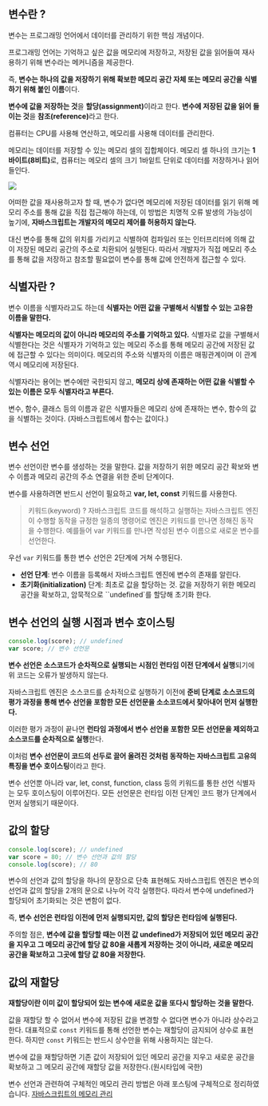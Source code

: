## 변수란 ?

변수는 프로그래밍 언어에서 데이터를 관리하기 위한 핵심 개념이다.

프로그래밍 언어는 기억하고 싶은 값을 메모리에 저장하고, 저장된 값을 읽어들여 재사용하기 위해 변수라는 메커니즘을 제공한다.

즉, **변수는 하나의 값을 저장하기 위해 확보한 메모리 공간 자체 또는 메모리 공간을 식별하기 위해 붙인 이름**이다.

**변수에 값을 저장하는 것**을 <b>할당(assignment)</b>이라고 한다.
**변수에 저장된 값을 읽어 들이는 것**을 <b>참조(reference)</b>라고 한다.

컴퓨터는 CPU를 사용해 연산하고, 메모리를 사용해 데이터를 관리한다.

메모리는 데이터를 저장할 수 있는 메모리 셀의 집합체이다.
메모리 셀 하나의 크기는 <b>1바이트(8비트)</b>로, 컴퓨터는 메모리 셀의 크기 1바잍트 단위로 데이터를 저장하거나 읽어들인다.

![](https://velog.velcdn.com/images/jjinichoi/post/e367a2f4-fd2d-4bbe-b97c-7754793eb30e/image.png)

어떠한 값을 재사용하고자 할 때, 변수가 없다면 메모리에 저장된 데이터를 읽기 위해 메모리 주소를 통해 값을 직접 접근해야 하는데, 이 방법은 치명적 오류 발생의 가능성이 높기에, **자바스크립트는 개발자의 메모리 제어를 허용하지 않는다.**

대신 변수를 통해 값의 위치를 가리키고 식별하여 컴파일러 또는 인터프리터에 의해 값이 저장된 메모리 공간의 주소로 치환되어 실행된다. 따라서 개발자가 직접 메모리 주소를 통해 값을 저장하고 참조할 필요없이 변수를 통해 값에 안전하게 접근할 수 있다.

## 식별자란 ?

변수 이름을 식별자라고도 하는데 **식별자는 어떤 값을 구별해서 식별할 수 있는 고유한 이름을 말한다.**

**식별자는 메모리의 값이 아니라 메모리의 주소를 기억하고 있다.** 식별자로 값을 구별해서 식별한다는 것은 식별자가 기억하고 있는 메모리 주소를 통해 메모리 공간에 저장된 값에 접근할 수 있다는 의미이다. 메모리의 주소와 식별자의 이름은 매핑관계이며 이 관계 역시 메모리에 저장된다.

식별자라는 용어는 변수에만 국한되지 않고, **메모리 상에 존재하는 어떤 값을 식별할 수 있는 이름은 모두 식별자라고 부른다.**

변수, 함수, 클래스 등의 이름과 같은 식별자들은 메모리 상에 존재하는 변수, 함수의 값을 식별하는 것이다. (자바스크립트에서 함수는 값이다.)

## 변수 선언

변수 선언이란 변수를 생성하는 것을 말한다.
값을 저장하기 위한 메모리 공간 확보와 변수 이름과 메모리 공간의 주소 연결을 위한 준비 단계이다.

변수를 사용하려면 반드시 선언이 필요하고 **var, let, const** 키워드를 사용한다.

> 키워드(keyword) ?
> 자바스크립트 코드를 해석하고 실행하는 자바스크립트 엔진이 수행할 동작을 규정한 일종의 명령어로 엔진은 키워드를 만나면 정해진 동작을 수행한다. 예를들어 var 키워드를 만나면 작성된 변수 이름으로 새로운 변수를 선언한다.

우선 `var` 키워드를 통한 변수 선언은 2단계에 거쳐 수행된다.

- **선언 단계**: 변수 이름을 등록해서 자바스크립트 엔진에 변수의 존재를 알린다.
- **초기화(initialization)** 단계: 최초로 값을 할당하는 것. 값을 저장하기 위한 메모리 공간을 확보하고, 암묵적으로 ``undefined`를 할당해 초기화 한다.

## 변수 선언의 실행 시점과 변수 호이스팅

```javascript
console.log(score); // undefined
var score; // 변수 선언문
```

**변수 선언은 소스코드가 순차적으로 실행되는 시점인 런타임 이전 단계에서 실행**되기에 위 코드는 오류가 발생하지 않는다.

자바스크립트 엔진은 소스코드를 순차적으로 실행하기 이전에 **준비 단계로 소스코드의 평가 과정을 통해 변수 선언을 포함한 모든 선언문을 소소코드에서 찾아내어 먼저 실행한다.**

이러한 평가 과정이 끝나면 **런타임 과정에서 변수 선언을 포함한 모든 선언문을 제외하고 소스코드를 순차적으로 실행**한다.

이처럼 **변수 선언문이 코드의 선두로 끌어 올려진 것처럼 동작하는 자바스크립트 고유의 특징을 변수 호이스팅**이라고 한다.

변수 선언뿐 아니라 var, let, const, function, class 등의 키워드를 통한 선언 식별자는 모두 호이스팅이 이루어진다. 모든 선언문은 런타임 이전 단계인 코드 평가 단계에서 먼저 실행되기 때문이다.

## 값의 할당

```javascript
console.log(score); // undefined
var score = 80; // 변수 선언과 값의 할당
console.log(score); // 80
```

변수의 선언과 값의 할당을 하나의 문장으로 단축 표현해도 자바스크립트 엔진은 변수의 선언과 값의 할당을 2개의 문으로 나누어 각각 실행한다. 따라서 변수에 undefined가 할당되어 초기화되는 것은 변함이 없다.

즉, **변수 선언은 런타임 이전에 먼저 실행되지만, 값의 할당은 런타임에 실행된다.**

주의할 점은, **변수에 값을 할당할 때는 이전 값 undefined가 저장되어 있던 메모리 공간을 지우고 그 메모리 공간에 할당 값 80을 새롭게 저장하는 것이 아니라, 새로운 메모리 공간을 확보하고 그곳에 할당 값 80을 저장한다.**

## 값의 재할당

**재할당이란 이미 값이 할당되어 있는 변수에 새로운 값을 또다시 할당하는 것을 말한다.**

값을 재할당 할 수 없어서 변수에 저장된 값을 변경할 수 없다면 변수가 아니라 상수라고 한다. 대표적으로 `const` 키워드를 통해 선언한 변수는 재할당이 금지되어 상수로 표현한다. 하지만 `const` 키워드는 반드시 상수만을 위해 사용하지는 않는다.

변수에 값을 재할당하면 기존 값이 저장되어 있던 메모리 공간을 지우고 새로운 공간을 확보하고 그 메모리 공간에 재할당 값을 저장한다.(원시타입에 국한)

변수 선언과 관련하여 구체적인 메모리 관리 방법은 아래 포스팅에 구체적으로 정리하였습니다.
[자바스크립트의 메모리 관리](https://velog.io/@codenmh0822/%EB%A9%94%EB%AA%A8%EB%A6%AC%EA%B4%80%EB%A6%AC)
